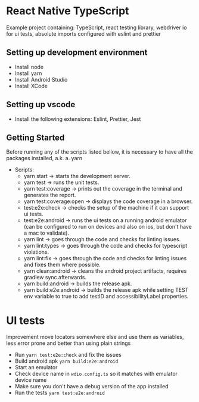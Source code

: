 # React Native TypeScript
Example project containing: TypeScript, react testing library, webdriver io for ui tests, absolute imports configured with eslint and prettier

## Setting up development environment
* Install node
* Install yarn
* Install Android Studio
* Install XCode

## Setting up vscode
* Install the following extensions: Eslint, Prettier, Jest


## Getting Started
Before running any of the scripts listed bellow, it is necessary to have all the packages installed, a.k.
a. yarn

* Scripts:
  * yarn start -> starts the development server.
  * yarn test -> runs the unit tests.
  * yarn test:coverage -> prints out the coverage in the terminal and generates the report.
  * yarn test:coverage:open -> displays the code coverage in a browser.
  * test:e2e:check -> checks the setup of the machine if it can support ui tests.
  * test:e2e:android -> runs the ui tests on a running android emulator (can be configured to run on devices and also on ios, but don't have a mac to validate).
  * yarn lint -> goes through the code and checks for linting issues.
  * yarn lint:types -> goes through the code and checks for typescript violations.
  * yarn lint:fix -> goes through the code and checks for linting issues and fixes them where possible.
  * yarn clean:android -> cleans the android project artifacts, requires gradlew sync afterwards.
  * yarn build:android -> builds the release apk.
  * yarn build:e2e:android -> builds the release apk while setting TEST env variable to true to add testID and accessibilityLabel properties.

# UI tests
Improvement move locators somewhere else and use them as variables, less error prone and better than using plain strings

* Run `yarn test:e2e:check` and fix the issues
* Build android apk `yarn build:e2e:android`
* Start an emulator
* Check device name in `wdio.config.ts` so it matches with emulator device name
* Make sure you don't have a debug version of the app installed
* Run the tests `yarn test:e2e:android`